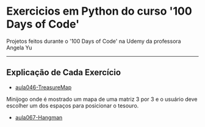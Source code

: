 # Exercicios em Python do curso '100 Days of Code'
Projetos feitos durante o '100 Days of Code' na Udemy da professora Angela Yu

---
## Explicação de Cada Exercício
* [aula046-TreasureMap](https://github.com/OLuizFernando/Exercicios100DaysOfCodePython/blob/main/exercicios/aula046-TreasureMap.py)

Minijogo onde é mostrado um mapa de uma matriz 3 por 3 e o usuário deve escolher um dos espaços para posicionar o tesouro.
* [aula067-Hangman](https://github.com/OLuizFernando/Exercicios100DaysOfCodePython/blob/main/exercicios/aula067-Hangman.py)
